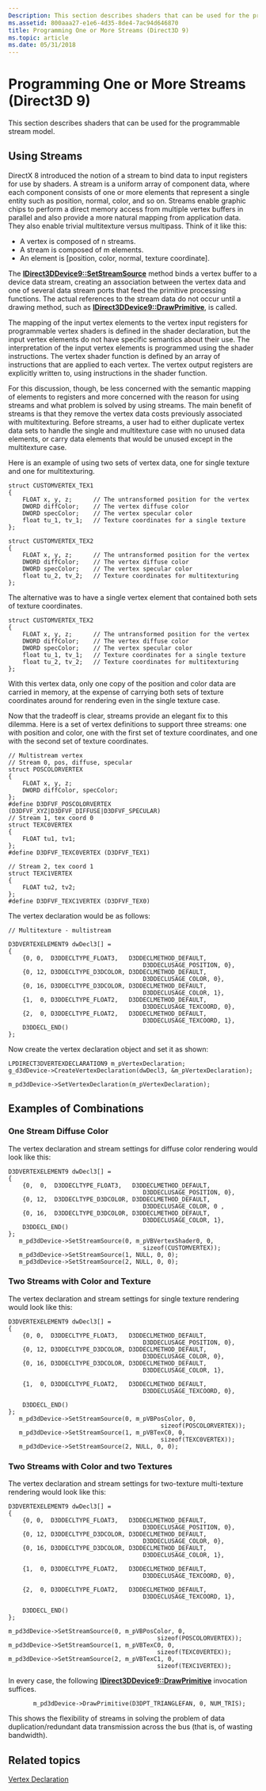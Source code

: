 ```yaml
---
Description: This section describes shaders that can be used for the programmable stream model.
ms.assetid: 800aaa27-e1e6-4d35-8de4-7ac94d646870
title: Programming One or More Streams (Direct3D 9)
ms.topic: article
ms.date: 05/31/2018
---
```


# Programming One or More Streams (Direct3D 9)

This section describes shaders that can be used for the programmable stream model.

## Using Streams

DirectX 8 introduced the notion of a stream to bind data to input registers for use by shaders. A stream is a uniform array of component data, where each component consists of one or more elements that represent a single entity such as position, normal, color, and so on. Streams enable graphic chips to perform a direct memory access from multiple vertex buffers in parallel and also provide a more natural mapping from application data. They also enable trivial multitexture versus multipass. Think of it like this:

-   A vertex is composed of n streams.
-   A stream is composed of m elements.
-   An element is \[position, color, normal, texture coordinate\].

The [**IDirect3DDevice9::SetStreamSource**](/windows/desktop/api) method binds a vertex buffer to a device data stream, creating an association between the vertex data and one of several data stream ports that feed the primitive processing functions. The actual references to the stream data do not occur until a drawing method, such as [**IDirect3DDevice9::DrawPrimitive**](/windows/win32/api/d3d9helper/nf-d3d9helper-idirect3ddevice9-drawprimitive), is called.

The mapping of the input vertex elements to the vertex input registers for programmable vertex shaders is defined in the shader declaration, but the input vertex elements do not have specific semantics about their use. The interpretation of the input vertex elements is programmed using the shader instructions. The vertex shader function is defined by an array of instructions that are applied to each vertex. The vertex output registers are explicitly written to, using instructions in the shader function.

For this discussion, though, be less concerned with the semantic mapping of elements to registers and more concerned with the reason for using streams and what problem is solved by using streams. The main benefit of streams is that they remove the vertex data costs previously associated with multitexturing. Before streams, a user had to either duplicate vertex data sets to handle the single and multitexture case with no unused data elements, or carry data elements that would be unused except in the multitexture case.

Here is an example of using two sets of vertex data, one for single texture and one for multitexturing.


```
struct CUSTOMVERTEX_TEX1
{
    FLOAT x, y, z;      // The untransformed position for the vertex
    DWORD diffColor;    // The vertex diffuse color    
    DWORD specColor;    // The vertex specular color
    float tu_1, tv_1;   // Texture coordinates for a single texture
};
 
struct CUSTOMVERTEX_TEX2
{
    FLOAT x, y, z;      // The untransformed position for the vertex
    DWORD diffColor;    // The vertex diffuse color    
    DWORD specColor;    // The vertex specular color
    float tu_2, tv_2;   // Texture coordinates for multitexturing
};
```



The alternative was to have a single vertex element that contained both sets of texture coordinates.


```
struct CUSTOMVERTEX_TEX2
{
    FLOAT x, y, z;      // The untransformed position for the vertex
    DWORD diffColor;    // The vertex diffuse color    
    DWORD specColor;    // The vertex specular color
    float tu_1, tv_1;   // Texture coordinates for a single texture
    float tu_2, tv_2;   // Texture coordinates for multitexturing
};
```



With this vertex data, only one copy of the position and color data are carried in memory, at the expense of carrying both sets of texture coordinates around for rendering even in the single texture case.

Now that the tradeoff is clear, streams provide an elegant fix to this dilemma. Here is a set of vertex definitions to support three streams: one with position and color, one with the first set of texture coordinates, and one with the second set of texture coordinates.


```
// Multistream vertex
// Stream 0, pos, diffuse, specular
struct POSCOLORVERTEX
{
    FLOAT x, y, z;
    DWORD diffColor, specColor;
};
#define D3DFVF_POSCOLORVERTEX (D3DFVF_XYZ|D3DFVF_DIFFUSE|D3DFVF_SPECULAR)
// Stream 1, tex coord 0
struct TEXC0VERTEX
{
    FLOAT tu1, tv1;
};
#define D3DFVF_TEXC0VERTEX (D3DFVF_TEX1)

// Stream 2, tex coord 1
struct TEXC1VERTEX
{
    FLOAT tu2, tv2;
};
#define D3DFVF_TEXC1VERTEX (D3DFVF_TEX0)
```



The vertex declaration would be as follows:


```
// Multitexture - multistream

D3DVERTEXELEMENT9 dwDecl3[] = 
{
    {0, 0,  D3DDECLTYPE_FLOAT3,   D3DDECLMETHOD_DEFAULT, 
                                      D3DDECLUSAGE_POSITION, 0},
    {0, 12, D3DDECLTYPE_D3DCOLOR, D3DDECLMETHOD_DEFAULT, 
                                      D3DDECLUSAGE_COLOR, 0},
    {0, 16, D3DDECLTYPE_D3DCOLOR, D3DDECLMETHOD_DEFAULT, 
                                      D3DDECLUSAGE_COLOR, 1},
    {1,  0, D3DDECLTYPE_FLOAT2,   D3DDECLMETHOD_DEFAULT, 
                                      D3DDECLUSAGE_TEXCOORD, 0},
    {2,  0, D3DDECLTYPE_FLOAT2,   D3DDECLMETHOD_DEFAULT, 
                                      D3DDECLUSAGE_TEXCOORD, 1},
    D3DDECL_END()
};
```



Now create the vertex declaration object and set it as shown:


```
LPDIRECT3DVERTEXDECLARATION9 m_pVertexDeclaration;
g_d3dDevice->CreateVertexDeclaration(dwDecl3, &m_pVertexDeclaration);

m_pd3dDevice->SetVertexDeclaration(m_pVertexDeclaration);
```



## Examples of Combinations

### One Stream Diffuse Color

The vertex declaration and stream settings for diffuse color rendering would look like this:


```
D3DVERTEXELEMENT9 dwDecl3[] = 
{
    {0,  0,  D3DDECLTYPE_FLOAT3,   D3DDECLMETHOD_DEFAULT, 
                                      D3DDECLUSAGE_POSITION, 0},
    {0, 12,  D3DDECLTYPE_D3DCOLOR, D3DDECLMETHOD_DEFAULT, 
                                      D3DDECLUSAGE_COLOR, 0 ,
    {0, 16,  D3DDECLTYPE_D3DCOLOR, D3DDECLMETHOD_DEFAULT, 
                                      D3DDECLUSAGE_COLOR, 1},
    D3DDECL_END()
};
   m_pd3dDevice->SetStreamSource(0, m_pVBVertexShader0, 0,
                                      sizeof(CUSTOMVERTEX));
   m_pd3dDevice->SetStreamSource(1, NULL, 0, 0);
   m_pd3dDevice->SetStreamSource(2, NULL, 0, 0);
```



### Two Streams with Color and Texture

The vertex declaration and stream settings for single texture rendering would look like this:


```
D3DVERTEXELEMENT9 dwDecl3[] = 
{
    {0, 0,  D3DDECLTYPE_FLOAT3,   D3DDECLMETHOD_DEFAULT, 
                                      D3DDECLUSAGE_POSITION, 0},
    {0, 12, D3DDECLTYPE_D3DCOLOR, D3DDECLMETHOD_DEFAULT, 
                                      D3DDECLUSAGE_COLOR, 0},
    {0, 16, D3DDECLTYPE_D3DCOLOR, D3DDECLMETHOD_DEFAULT, 
                                      D3DDECLUSAGE_COLOR, 1},

    {1,  0, D3DDECLTYPE_FLOAT2,   D3DDECLMETHOD_DEFAULT, 
                                      D3DDECLUSAGE_TEXCOORD, 0},

    D3DDECL_END()
};
   m_pd3dDevice->SetStreamSource(0, m_pVBPosColor, 0,
                                           sizeof(POSCOLORVERTEX));
   m_pd3dDevice->SetStreamSource(1, m_pVBTexC0, 0,
                                           sizeof(TEXC0VERTEX));
   m_pd3dDevice->SetStreamSource(2, NULL, 0, 0);
```



### Two Streams with Color and two Textures

The vertex declaration and stream settings for two-texture multi-texture rendering would look like this:


```
D3DVERTEXELEMENT9 dwDecl3[] = 
{
    {0, 0,  D3DDECLTYPE_FLOAT3,   D3DDECLMETHOD_DEFAULT, 
                                      D3DDECLUSAGE_POSITION, 0},
    {0, 12, D3DDECLTYPE_D3DCOLOR, D3DDECLMETHOD_DEFAULT, 
                                      D3DDECLUSAGE_COLOR, 0},
    {0, 16, D3DDECLTYPE_D3DCOLOR, D3DDECLMETHOD_DEFAULT, 
                                      D3DDECLUSAGE_COLOR, 1},

    {1,  0, D3DDECLTYPE_FLOAT2,   D3DDECLMETHOD_DEFAULT, 
                                      D3DDECLUSAGE_TEXCOORD, 0},

    {2,  0, D3DDECLTYPE_FLOAT2,   D3DDECLMETHOD_DEFAULT, 
                                      D3DDECLUSAGE_TEXCOORD, 1},
    
    D3DDECL_END()
};
 
m_pd3dDevice->SetStreamSource(0, m_pVBPosColor, 0, 
                                          sizeof(POSCOLORVERTEX));
m_pd3dDevice->SetStreamSource(1, m_pVBTexC0, 0, 
                                          sizeof(TEXC0VERTEX));
m_pd3dDevice->SetStreamSource(2, m_pVBTexC1, 0, 
                                          sizeof(TEXC1VERTEX));
```



In every case, the following [**IDirect3DDevice9::DrawPrimitive**](/windows/win32/api/d3d9helper/nf-d3d9helper-idirect3ddevice9-drawprimitive) invocation suffices.


```
       m_pd3dDevice->DrawPrimitive(D3DPT_TRIANGLEFAN, 0, NUM_TRIS);
```



This shows the flexibility of streams in solving the problem of data duplication/redundant data transmission across the bus (that is, of wasting bandwidth).

## Related topics

<dl> <dt>

[Vertex Declaration](vertex-declaration.md)
</dt> </dl>

 

 